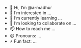 - 👋 Hi, I’m @a-madhur
- 👀 I’m interested in ...
- 🌱 I’m currently learning ...
- 💞️ I’m looking to collaborate on ...
- 📫 How to reach me ...
- 😄 Pronouns: ...
- ⚡ Fun fact: ...

<!---
a-madhur/a-madhur is a ✨ special ✨ repository because its `README.md` (this file) appears on your GitHub profile.
You can click the Preview link to take a look at your changes.
--->
